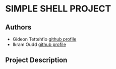 # SIMPLE SHELL PROJECT

## Authors
+ Gideon Tettehfio [github profile](https://github.com/Gideon-Tee)
+ Ikram Oudd [github profile](https://github.com/Juriste95) 

## Project Description

